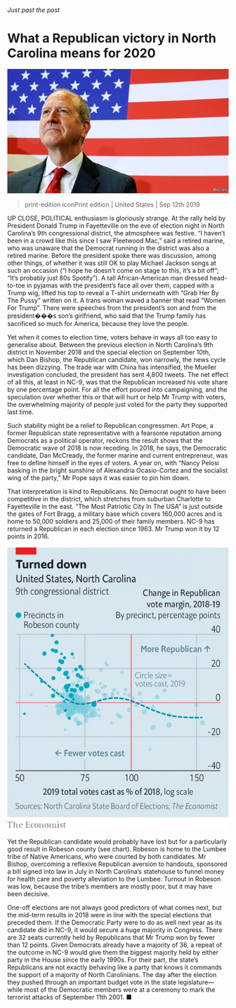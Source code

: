 ###### Just past the post

# What a Republican victory in North Carolina means for 2020 

![image](images/20190914_usp506.jpg) 

> print-edition iconPrint edition | United States | Sep 12th 2019 

UP CLOSE, POLITICAL enthusiasm is gloriously strange. At the rally held by President Donald Trump in Fayetteville on the eve of election night in North Carolina’s 9th congressional district, the atmosphere was festive. “I haven’t been in a crowd like this since I saw Fleetwood Mac,” said a retired marine, who was unaware that the Democrat running in the district was also a retired marine. Before the president spoke there was discussion, among other things, of whether it was still OK to play Michael Jackson songs at such an occasion (“I hope he doesn’t come on stage to this, it’s a bit off”; “It’s probably just 80s Spotify”). A tall African-American man dressed head-to-toe in pyjamas with the president’s face all over them, capped with a Trump wig, lifted his top to reveal a T-shirt underneath with “Grab Her By The Pussy” written on it. A trans woman waved a banner that read “Women For Trump”. There were speeches from the president’s son and from the president���s son’s girlfriend, who said that the Trump family has sacrificed so much for America, because they love the people. 

Yet when it comes to election time, voters behave in ways all too easy to generalise about. Between the previous election in North Carolina’s 9th district in November 2018 and the special election on September 10th, which Dan Bishop, the Republican candidate, won narrowly, the news cycle has been dizzying. The trade war with China has intensified, the Mueller investigation concluded, the president has sent 4,800 tweets. The net effect of all this, at least in NC-9, was that the Republican increased his vote share by one percentage point. For all the effort poured into campaigning, and the speculation over whether this or that will hurt or help Mr Trump with voters, the overwhelming majority of people just voted for the party they supported last time. 

Such stability might be a relief to Republican congressmen. Art Pope, a former Republican state representative with a fearsome reputation among Democrats as a political operator, reckons the result shows that the Democratic wave of 2018 is now receding. In 2018, he says, the Democratic candidate, Dan McCready, the former marine and current entrepreneur, was free to define himself in the eyes of voters. A year on, with “Nancy Pelosi basking in the bright sunshine of Alexandria Ocasio-Cortez and the socialist wing of the party,” Mr Pope says it was easier to pin him down. 

That interpretation is kind to Republicans. No Democrat ought to have been competitive in the district, which stretches from suburban Charlotte to Fayetteville in the east. “The Most Patriotic City In The USA” is just outside the gates of Fort Bragg, a military base which covers 160,000 acres and is home to 50,000 soldiers and 25,000 of their family members. NC-9 has returned a Republican in each election since 1963. Mr Trump won it by 12 points in 2016. 

![image](images/20190914_USC998.png) 

Yet the Republican candidate would probably have lost but for a particularly good result in Robeson county (see chart). Robeson is home to the Lumbee tribe of Native Americans, who were courted by both candidates. Mr Bishop, overcoming a reflexive Republican aversion to handouts, sponsored a bill signed into law in July in North Carolina’s statehouse to funnel money for health care and poverty alleviation to the Lumbee. Turnout in Robeson was low, because the tribe’s members are mostly poor, but it may have been decisive. 

One-off elections are not always good predictors of what comes next, but the mid-term results in 2018 were in line with the special elections that preceded them. If the Democratic Party were to do as well next year as its candidate did in NC-9, it would secure a huge majority in Congress. There are 32 seats currently held by Republicans that Mr Trump won by fewer than 12 points. Given Democrats already have a majority of 36, a repeat of the outcome in NC-9 would give them the biggest majority held by either party in the House since the early 1990s. For their part, the state’s Republicans are not exactly behaving like a party that knows it commands the support of a majority of North Carolinians. The day after the election they pushed through an important budget vote in the state legislature—while most of the Democratic members were at a ceremony to mark the terrorist attacks of September 11th 2001. ■ 

